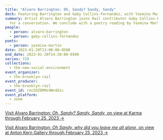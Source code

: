 ```yaml
---
title: "Alvaro Barrington: Oh, Sandy? Sandy, Sandy"
deck: Featuring Barrington and Gaby Collins-Fernandez, with Yasmina Martin
summary: Artist Alvaro Barrington joins Rail contributor Gaby Collins-Fernandez
  for a conversation. We conclude with a poetry reading by Yasmina Martin.
people:
  - person: alvaro-barrington
  - person: gaby-collins-fernandez
poets:
  - person: yasmina-martin
date: 2023-01-20T13:00:00-0500
end_date: 2023-01-20T14:30:00-0500
series: 729
collections:
  - the-new-social-environment
event_organizer:
  - the-brooklyn-rail
event_producer:
  - the-brooklyn-rail
event_id: rec5OZ0RMs9Wvddic
event_platform:
  - zoom
---
```

[V﻿isit Alvaro Barrington: *Oh, Sandy? Sandy, Sandy*, on view at Karma through February 25, 2023 →](https://karmakarma.org/exhibitions/alvaro-barrington-ny-2023/)[](https://www.antonkerngallery.com/exhibitions/409-alvaro-barrington-oh-sandy-why-did-you-leave-me-all/)

[V﻿isit Alvaro Barrington: *Oh Sandy, why did you leave me all alone,* on view at Anton Kern Gallery through February 25, 2023 →](https://www.antonkerngallery.com/exhibitions/409-alvaro-barrington-oh-sandy-why-did-you-leave-me-all/)